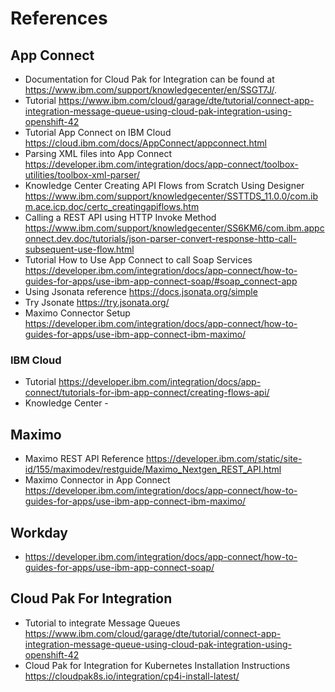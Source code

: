 # References

## App Connect
- Documentation for Cloud Pak for Integration can be found at https://www.ibm.com/support/knowledgecenter/en/SSGT7J/.
- Tutorial https://www.ibm.com/cloud/garage/dte/tutorial/connect-app-integration-message-queue-using-cloud-pak-integration-using-openshift-42
- Tutorial App Connect on IBM Cloud https://cloud.ibm.com/docs/AppConnect/appconnect.html
- Parsing XML files into App Connect https://developer.ibm.com/integration/docs/app-connect/toolbox-utilities/toolbox-xml-parser/
- Knowledge Center Creating API Flows from Scratch Using Designer https://www.ibm.com/support/knowledgecenter/SSTTDS_11.0.0/com.ibm.ace.icp.doc/certc_creatingapiflows.htm
- Calling a REST API using HTTP Invoke Method https://www.ibm.com/support/knowledgecenter/SS6KM6/com.ibm.appconnect.dev.doc/tutorials/json-parser-convert-response-http-call-subsequent-use-flow.html
- Tutorial How to Use App Connect to call Soap Services https://developer.ibm.com/integration/docs/app-connect/how-to-guides-for-apps/use-ibm-app-connect-soap/#soap_connect-app
- Using Jsonata reference https://docs.jsonata.org/simple 
- Try Jsonate https://try.jsonata.org/
- Maximo Connector Setup https://developer.ibm.com/integration/docs/app-connect/how-to-guides-for-apps/use-ibm-app-connect-ibm-maximo/


### IBM Cloud
- Tutorial https://developer.ibm.com/integration/docs/app-connect/tutorials-for-ibm-app-connect/creating-flows-api/
- Knowledge Center -

##  Maximo
- Maximo REST API Reference https://developer.ibm.com/static/site-id/155/maximodev/restguide/Maximo_Nextgen_REST_API.html
- Maximo Connector in App Connect https://developer.ibm.com/integration/docs/app-connect/how-to-guides-for-apps/use-ibm-app-connect-ibm-maximo/

##  Workday
- https://developer.ibm.com/integration/docs/app-connect/how-to-guides-for-apps/use-ibm-app-connect-soap/

## Cloud Pak For Integration
- Tutorial to integrate Message Queues https://www.ibm.com/cloud/garage/dte/tutorial/connect-app-integration-message-queue-using-cloud-pak-integration-using-openshift-42
- Cloud Pak for Integration for Kubernetes Installation Instructions https://cloudpak8s.io/integration/cp4i-install-latest/

